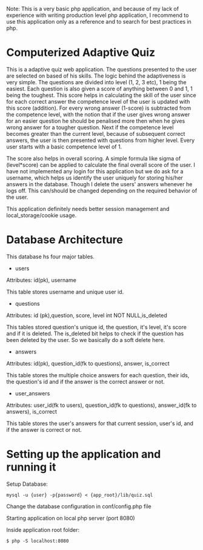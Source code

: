 Note: This is a very basic php application, and because of my lack of experience with writing production level php application, I recommend to use this application only as a reference and to search for best practices in php.

# Computerized Adaptive Quiz
This is a adaptive quiz web application. The questions presented to the user are selected on based of his skills. The logic behind the adaptiveness is very simple. The questions are divided into level (1, 2, 3 etc), 1 being the easiest. Each question is also given a score of anything between 0 and 1, 1 being the toughest. This score helps in calculating the skill of the user since for each correct answer the competence level of the user is updated with this score (addition). For every wrong answer (1-score) is subtracted from the competence level, with the notion that if the user gives wrong answer for an easier question he should be penalised more then when he gives wrong answer for a tougher question.
Next if the competence level becomes greater than the current level, because of subsequent correct answers, the user is then presented with questions from higher level. Every user starts with a basic competence level of 1.

The score also helps in overall scoring. A simple formula like sigma of (level*score) can be applied to calculate the final overall score of the user. I have not implemented any login for this application but we do ask for a username, which helps us identify the user uniquely for storing his/her answers in the database. Though I delete the users' answers whenever he logs off. This can/should be changed depending on the required behavior of the user.

This application definitely needs better session management and local_storage/cookie usage.

# Database Architecture
This database hs four major tables.

* users

Attributes: id(pk), username

This table stores username and unique user id.


* questions

Attributes: id (pk),question, score, level int NOT NULL,is_deleted

This tables stored question's unique id, the question, it's level, it's score and if it is deleted.
The is_deleted bit helps to check if the question has been deleted by the user. So we basically do a soft delete here.


* answers

Attributes: id(pk), question_id(fk to questions), answer, is_correct

This table stores the multiple choice answers for each question, their ids, the question's id and if the answer is the correct answer or not.


* user_answers

Attributes: user_id(fk to users), question_id(fk to questions), answer_id(fk to answers), is_correct

This table stores the user's answers for that current session, user's id, and if the answer is correct or not.

# Setting up the application and running it

Setup Database:

	mysql -u {user} -p{password} < {app_root}/lib/quiz.sql

Change the database configuration in conf/config.php file

Starting application on local php server (port 8080)

Inside application root folder:

	$ php -S localhost:8080
